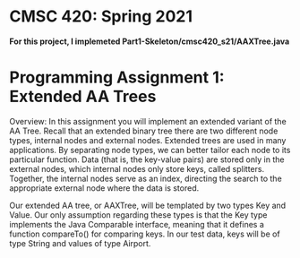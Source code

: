 # CMSC 420: Spring 2021

**For this project, I implemeted Part1-Skeleton/cmsc420_s21/AAXTree.java**

# Programming Assignment 1: Extended AA Trees

Overview: In this assignment you will implement an extended variant of the AA Tree. Recall that
an extended binary tree there are two different node types, internal nodes and external nodes.
Extended trees are used in many applications. By separating node types, we can better tailor
each node to its particular function. Data (that is, the key-value pairs) are stored only in the
external nodes, which internal nodes only store keys, called splitters. Together, the internal
nodes serve as an index, directing the search to the appropriate external node where the data
is stored.

Our extended AA tree, or AAXTree, will be templated by two types Key and Value. Our
only assumption regarding these types is that the Key type implements the Java Comparable
interface, meaning that it defines a function compareTo() for comparing keys. In our test
data, keys will be of type String and values of type Airport.
